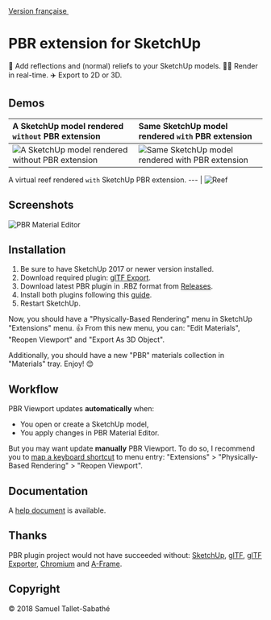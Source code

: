 <a href="https://github.com/SamuelTS/SketchUp-PBR-Plugin/blob/master/docs/LISEZMOI.md">Version française <img height="16" width="16" src="https://emojipedia-us.s3.amazonaws.com/thumbs/60/google/119/flag-for-france_1f1eb-1f1f7.png"></a>

PBR extension for SketchUp
==========================

💅 Add reflections and (normal) reliefs to your SketchUp models. 🏃‍♀️ Render in real-time. ✈️ Export to 2D or 3D.

Demos
-----

A SketchUp model rendered `without` PBR extension | Same SketchUp model rendered `with` PBR extension
:--- | :---
![A SketchUp model rendered without PBR extension](https://github.com/SamuelTS/SketchUp-PBR-Plugin/raw/master/docs/demos/a-sketchup-model-rendered-without-pbr-extension.png) | ![Same SketchUp model rendered with PBR extension](https://github.com/SamuelTS/SketchUp-PBR-Plugin/raw/master/docs/demos/same-sketchup-model-rendered-with-pbr-extension.png)

A virtual reef rendered `with` SketchUp PBR extension.
--- |
![Reef](https://github.com/SamuelTS/SketchUp-PBR-Plugin/raw/master/docs/demos/a-virtual-reef-rendered-with-sketchup-pbr-extension.jpg)

Screenshots
-----------

![PBR Material Editor](https://github.com/SamuelTS/SketchUp-PBR-Plugin/raw/master/docs/screenshots/pbr-material-editor-in-english.png)

Installation
------------

1. Be sure to have SketchUp 2017 or newer version installed.
2. Download required plugin: [glTF Export](https://extensions.sketchup.com/content/gltf-exporter).
3. Download latest PBR plugin in .RBZ format from [Releases](https://github.com/SamuelTS/SketchUp-PBR-Plugin/releases/).
4. Install both plugins following this [guide](https://help.sketchup.com/article/3000263).
5. Restart SketchUp.

Now, you should have a "Physically-Based Rendering" menu in SketchUp "Extensions" menu. 👍
From this new menu, you can: "Edit Materials", "Reopen Viewport"  and "Export As 3D Object".

Additionally, you should have a new "PBR" materials collection in "Materials" tray. Enjoy! 😊

Workflow
--------

PBR Viewport updates **automatically** when:

- You open or create a SketchUp model,
- You apply changes in PBR Material Editor.

But you may want update **manually** PBR Viewport. To do so, I recommend you to [map a keyboard shortcut](https://help.sketchup.com/article/3000232) to menu entry: "Extensions" > "Physically-Based Rendering" > "Reopen Viewport".

Documentation
-------------

A [help document](https://github.com/SamuelTS/SketchUp-PBR-Plugin/blob/master/docs/help.md) is available.

Thanks
------

PBR plugin project would not have succeeded without: [SketchUp](https://www.sketchup.com), [glTF](https://www.khronos.org/gltf/), [glTF Exporter](https://extensions.sketchup.com/content/gltf-exporter), [Chromium](https://www.chromium.org/) and [A-Frame](https://aframe.io/).

Copyright
---------

© 2018 Samuel Tallet-Sabathé
